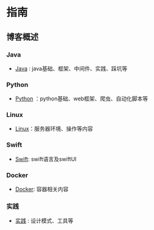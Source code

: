 # 指南

## 博客概述
### Java
- [Java](/java/) : java基础、框架、中间件、实践、踩坑等
### Python
- [Python](/python/) ：python基础、web框架、爬虫、自动化脚本等
### Linux
- [Linux](/linux/)：服务器环境、操作等内容
### Swift
- [Swift](/swift/): swift语言及swiftUI
### Docker
- [Docker](/docker/): 容器相关内容
### 实践
- [实践](/actions/) : 设计模式、工具等